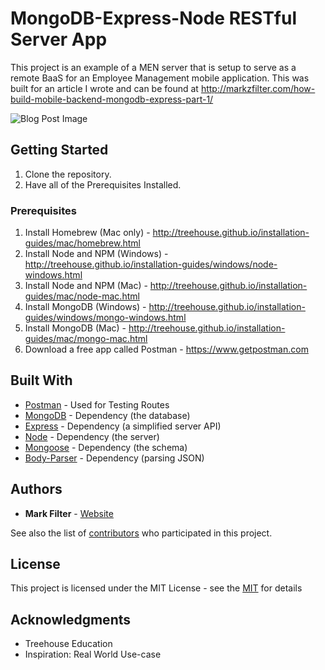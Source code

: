 # MongoDB-Express-Node RESTful Server App
This project is an example of a MEN server that is setup to serve as a remote BaaS for an Employee Management mobile application. This was built for an article I wrote and can be found at http://markzfilter.com/how-build-mobile-backend-mongodb-express-part-1/

![Blog Post Image](https://i2.wp.com/markzfilter.com/wp-content/uploads/2018/02/IMG_0756.jpg?zoom=2&fit=2048%2C1149)

## Getting Started

1. Clone the repository.
2. Have all of the Prerequisites Installed.

### Prerequisites

1. Install Homebrew (Mac only) - http://treehouse.github.io/installation-guides/mac/homebrew.html
2. Install Node and NPM (Windows) - http://treehouse.github.io/installation-guides/windows/node-windows.html
3. Install Node and NPM (Mac) - http://treehouse.github.io/installation-guides/mac/node-mac.html
4. Install MongoDB (Windows) - http://treehouse.github.io/installation-guides/windows/mongo-windows.html
5. Install MongoDB (Mac) - http://treehouse.github.io/installation-guides/mac/mongo-mac.html
6. Download a free app called Postman - https://www.getpostman.com


## Built With

* [Postman](https://www.getpostman.com) - Used for Testing Routes
* [MongoDB](https://www.mongodb.com) - Dependency (the database)
* [Express](https://expressjs.com) - Dependency (a simplified server API)
* [Node](https://nodejs.org/en/) - Dependency (the server)
* [Mongoose](http://mongoosejs.com) - Dependency (the schema)
* [Body-Parser](https://github.com/expressjs/body-parser) - Dependency (parsing JSON)




## Authors

* **Mark Filter** - [Website](http://www.markzfilter.com/)

See also the list of [contributors](https://github.com/your/project/contributors) who participated in this project.

## License

This project is licensed under the MIT License - see the [MIT](https://opensource.org/licenses/MIT) for details

## Acknowledgments

* Treehouse Education
* Inspiration: Real World Use-case
